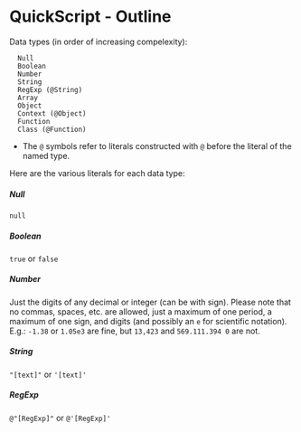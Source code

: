 # QuickScript - Outline

Data types (in order of increasing compelexity):
```
  Null
  Boolean
  Number
  String
  RegExp (@String)
  Array
  Object
  Context (@Object)
  Function
  Class (@Function)
```
* The `@` symbols refer to literals constructed with `@` before the literal of the named type.

Here are the various literals for each data type:

##### Null
`null`

##### Boolean
`true` or `false`

##### Number
Just the digits of any decimal or integer (can be with sign). Please note that no commas, spaces, etc. are allowed, just a maximum of one period, a maximum of one sign, and digits (and possibly an `e` for scientific notation).
E.g.:  `-1.38` or `1.05e3` are fine, but `13,423` and `569.111.394 0` are not.

##### String
`"[text]"` or `'[text]'`

##### RegExp
`@"[RegExp]"` or `@'[RegExp]'`
